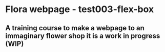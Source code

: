 # Flora webpage - test003-flex-box

## A training course to make a webpage to an immaginary flower shop it is a work in progress (WIP)

